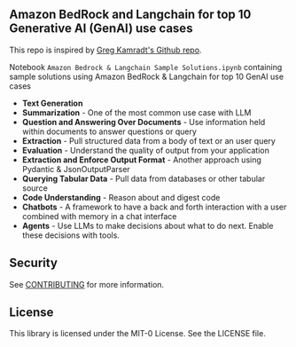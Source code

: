 ## Amazon BedRock and Langchain for top 10 Generative AI (GenAI) use cases

This repo is inspired by [Greg Kamradt's Github repo](https://github.com/gkamradt/langchain-tutorials/tree/main). 

Notebook `Amazon Bedrock & Langchain Sample Solutions.ipynb` containing sample solutions using Amazon BedRock & Langchain for top 10 GenAI use cases

* **Text Generation**
* **Summarization** - One of the most common use case with LLM
* **Question and Answering Over Documents** - Use information held within documents to answer questions or query
* **Extraction** - Pull structured data from a body of text or an user query
* **Evaluation** - Understand the quality of output from your application
* **Extraction and Enforce Output Format** - Another approach using Pydantic & JsonOutputParser
* **Querying Tabular Data** - Pull data from databases or other tabular source
* **Code Understanding** - Reason about and digest code
* **Chatbots** - A framework to have a back and forth interaction with a user combined with memory in a chat interface
* **Agents** - Use LLMs to make decisions about what to do next. Enable these decisions with tools.


## Security

See [CONTRIBUTING](CONTRIBUTING.md#security-issue-notifications) for more information.

## License

This library is licensed under the MIT-0 License. See the LICENSE file.


